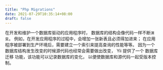 ```yaml
---
title: "Php Migrations"
date: 2021-07-29T10:35:14+08:00
draft: false
---
```


在开发和维护一个数据库驱动的应用程序时， 数据库的结构会像代码一样不断`演变`。 例如，在开发应用程序的过程中，会增加一张新表且必须得加进来； 在应用程序被部署到生产环境后，需要建立一个索引来提高查询的性能等等。 因为一个数据库结构发生改变的时候源代码也经常会需要做出改变， Yii 提供了一个 数据库迁移 功能，该功能可以记录数据库的变化， 以便使数据库和源代码一起受版本控制。